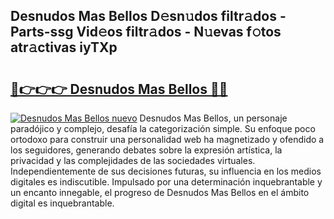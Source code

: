 ## Desnudos Mas Bellos D𝚎sn𝚞dos filtr𝚊dos - Parts-ssg Vid𝚎os filtr𝚊dos - N𝚞evas f𝚘tos atr𝚊ctivas iyTXp

# <h2><a href="http://mb9gioc.tromn.icu/?c=Desnudos+Mas+Bellos">🔗👉👉👉 Desnudos Mas Bellos 🔗🔗</a></h2>

[![Desnudos Mas Bellos nuevo](https://i.imgur.com/pEAQMta.gif)](http://mb9gioc.tromn.icu/?c=Desnudos+Mas+Bellos)
Desnudos Mas Bellos, un personaje paradójico y complejo, desafía la categorización simple. Su enfoque poco ortodoxo para construir una personalidad web ha magnetizado y ofendido a los seguidores, generando debates sobre la expresión artística, la privacidad y las complejidades de las sociedades virtuales. Independientemente de sus decisiones futuras, su influencia en los medios digitales es indiscutible. Impulsado por una determinación inquebrantable y un encanto innegable, el progreso de Desnudos Mas Bellos en el ámbito digital es inquebrantable.
